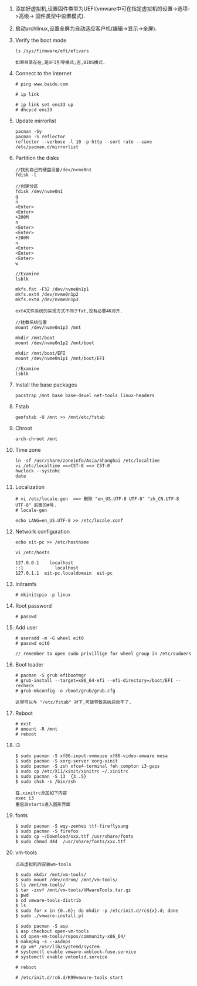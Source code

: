 1. 添加好虚拟机,设置固件类型为UEFI(vmware中可在指定虚拟机的设置->选项->高级-> 固件类型中设置模式).

2. 启动archlinux,设置全屏为自动适应客户机(编辑->显示->全屏).

3. Verify the boot mode

    ```
    ls /sys/firmware/efi/efivars
    
    如果目录存在,是UFI引导模式;否,BIOS模式.
    ```

4. Connect to the Internet

   ```
   # ping www.baidu.com
   
   # ip link
   
   # ip link set ens33 up
   # dhcpcd ens33
   ```

5. Update mirrorlist

   ```
   pacman -Sy
   pacman -S reflector
   reflector --verbose -l 10 -p http --sort rate --save /etc/pacman.d/mirrorlist
   ```

6. Partition the disks

   ```
   //找到自己的硬盘设备/dev/nvme0n1
   fdisk -l
   
   //创建分区
   fdisk /dev/nvme0n1
   g
   n
   <Enter>
   <Enter>
   +200M
   n
   <Enter>
   <Enter>
   +200M
   n
   <Enter>
   <Enter>
   <Enter>
   w
   
   //Examine
   lsblk
   ```

   ```
   mkfs.fat -F32 /dev/nvme0n1p1
   mkfs.ext4 /dev/nvme0n1p2
   mkfs.ext4 /dev/nvme0n1p3
   
   ext4文件系统的实现方式不同于fat,没有必要4K对齐.
   ```
   ```
   //挂载系统位置
   mount /dev/nvme0n1p3 /mnt
   
   mkdir /mnt/boot
   mount /dev/nvme0n1p2 /mnt/boot
   
   mkdir /mnt/boot/EFI
   mount /dev/nvme0n1p1 /mnt/boot/EFI
   
   //Examine
   lsblk
   ```

7. Install the base packages

   ```
   pacstrap /mnt base base-devel net-tools linux-headers
   ```

8. Fstab

   ```
   genfstab -U /mnt >> /mnt/etc/fstab
   ```

9. Chroot

   ```
   arch-chroot /mnt
   ```

10. Time zone

    ```
    ln -sf /usr/share/zoneinfo/Asia/Shanghai /etc/localtime
    vi /etc/localtime ==>CST-8 ==> CST-0
    hwclock --systohc
    date
    ```

11. Localization

     ``` 
     # vi /etc/locale.gen  ==> 删除 "en_US.UTF-8 UTF-8" "zh_CN.UTF-8 UTF-8" 前面的#号.
     # locale-gen
     ```
     ```
     echo LANG=en_US.UTF-8 >> /etc/locale.conf
     ```

12. Network configuration
     ```
     echo eit-pc >> /etc/hostname
     ```
     ```
     vi /etc/hosts
     
     127.0.0.1    localhost
     ::1		    localhost
     127.0.1.1	eit-pc.localdomain	eit-pc
     ```

13. Initramfs

     ```
     # mkinitcpio -p linux
     ```

14. Root password

     ```
     # passwd
     ```

15. Add user

     ```
     # useradd -m -G wheel eit0
     # passwd eit0
     
     // remember to open sudo privillige for wheel group in /etc/sudoers
     ```

16. Boot loader

     ```
     # pacman -S grub efibootmgr
     # grub-install --target=x86_64-efi --efi-directory=/boot/EFI --recheck
     # grub-mkconfig -o /boot/grub/grub.cfg
     
     这里可以与 "/etc/fstab" 对下,可能导致系统启动不了.
     ```

17. Reboot

     ```
     # exit
     # umount -R /mnt
     # reboot
     ```

18. i3

     ```
     $ sudo pacman -S xf86-input-vmmouse xf86-video-vmware mesa
     $ sudo pacman -S xorg-server xorg-xinit
     $ sudo pacman -S zsh xfce4-terminal feh compton i3-gaps
     $ sudo cp /etc/X11/xinit/xinitrc ~/.xinitrc
     $ sudo pacman -S i3  {3..5}
     $ sudo chsh -s /bin/zsh
     
     在.xinitrc添加如下内容                                   
     exec i3
     重启后startx进入图形界面
     ```

19. fonts

     ```
     $ sudo pacman -S wqy-zenhei ttf-fireflysung
     $ sudo pacman -S firefox
     $ sudo cp ~/Download/xxx.ttf /usr/share/fonts
     $ sudo chmod 444  /usr/share/fonts/xxx.ttf
     ```

20. vm-tools
     ```
     点击虚拟机的安装wm-tools
     
     $ sudo mkdir /mnt/vm-tools/
     $ sudo mount /dev/cdrom/ /mnt/vm-tools/
     $ ls /mnt/vm-tools/
     $ tar -zxvf /mnt/vm-tools/VMwareTools.tar.gz
     $ pwd
     $ cd vmware-tools-distrib
     $ ls
     $ sudo for x in {0..6}; do mkdir -p /etc/init.d/rc${x}.d; done
     $ sudo ./vmware-install.pl
     
     $ sudo pacman -S asp
     $ asp checkout open-vm-tools
     $ cd open-vm-tools/repos/community-x86_64/
     $ makepkg -s --asdeps
     # cp vm* /usr/lib/systemd/system
     # systemctl enable vmware-vmblock-fuse.service
     # systemctl enable vmtoolsd.service
     
     # reboot
     
     # /etc/init.d/rc6.d/K99vmware-tools start
     ```


